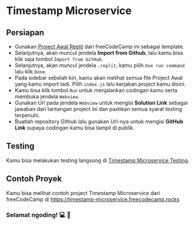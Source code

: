 # Timestamp Microservice

## Persiapan

- Gunakan [Project Awal Replit](https://replit.com/github/freeCodeCamp/boilerplate-project-timestamp) dari freeCodeCamp ini sebagai template.
- Selanjutnya, akan muncul jendela **Import from Github**, lalu kamu bisa klik saja tombol `Import from GitHub`.
- Selanjutnya, akan muncul jendela `.replit`, kamu pilih `Use run command` lalu klik `Done`.
- Pada sidebar sebelah kiri, kamu akan melihat semua file Project Awal yang kamu import tadi. Pilih `index.js` lalu kerjakan project kamu disini.
- Kamu bisa klik tombol `Run` untuk menjalankan codingan kamu serta membuka jendela `Webview`.
- Gunakan Url pada jendela `Webview` untuk mengisi **Solution Link** sebagai jawaban dari tantangan project ini dan pastikan semua syarat testing terpenuhi.
- Buatlah repository Github lalu gunakan Url-nya untuk mengisi **GitHub Link** supaya codingan kamu bisa tampil di publik.

## Testing

Kamu bisa melakukan testing langsung di [Timestamp Microservice Testing](https://www.freecodecamp.org/learn/apis-and-microservices/apis-and-microservices-projects/timestamp-microservice).  

## Contoh Proyek

Kamu bisa melihat contoh project Timestamp Microservice dari freeCodeCamp di https://timestamp-microservice.freecodecamp.rocks

### Selamat ngoding! 💻 🧠




